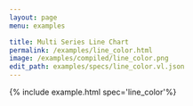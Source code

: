 ```yaml
---
layout: page
menu: examples

title: Multi Series Line Chart
permalink: /examples/line_color.html
image: /examples/compiled/line_color.png
edit_path: examples/specs/line_color.vl.json
---
```




{% include example.html spec='line_color'%}
